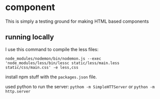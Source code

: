 # component

This is simply a testing ground for making HTML based components



## running locally

I use this command to compile the less files:

```shell
node_modules/nodemon/bin/nodemon.js --exec 'node_modules/less/bin/lessc static/less/main.less static/css/main.css' -e less,css
```

install npm stuff with the `packages.json` file.

used python to run the server:
`pythom -m SimpleHTTServer` or `python -m http.server`